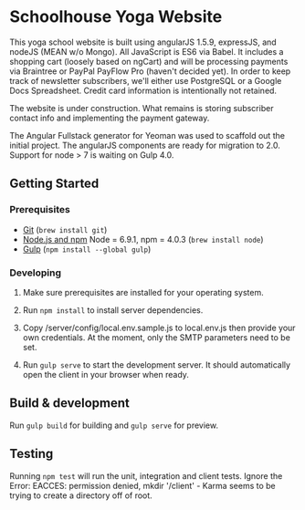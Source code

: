 # Schoolhouse Yoga Website

This yoga school website is built using angularJS 1.5.9, expressJS, and nodeJS (MEAN w/o Mongo).
All JavaScript is ES6 via Babel. It includes a shopping cart (loosely based on ngCart) and will be processing
payments via Braintree or PayPal PayFlow Pro (haven't decided yet). In order to keep track
of newsletter subscribers, we'll either use PostgreSQL or a Google Docs Spreadsheet. Credit card information is
intentionally not retained.

The website is under construction. What remains is storing subscriber contact info and implementing the payment
gateway.

The Angular Fullstack generator for Yeoman was used to scaffold out the initial project. The angularJS
components are ready for migration to 2.0. Support for node > 7 is waiting on Gulp 4.0.

## Getting Started

### Prerequisites

- [Git](https://git-scm.com/) (`brew install git`)
- [Node.js and npm](nodejs.org) Node = 6.9.1, npm = 4.0.3 (`brew install node`)
- [Gulp](http://gulpjs.com/) (`npm install --global gulp`)

### Developing

1. Make sure prerequisites are installed for your operating system.

2. Run `npm install` to install server dependencies.

3. Copy /server/config/local.env.sample.js to local.env.js then provide your own credentials. At the moment, only the SMTP parameters need to be set.

4. Run `gulp serve` to start the development server. It should automatically open the client in your browser when ready.

## Build & development

Run `gulp build` for building and `gulp serve` for preview.

## Testing

Running `npm test` will run the unit, integration and client tests. Ignore the Error: EACCES: permission denied, mkdir '/client' - Karma seems to be trying to create a directory off of root.
